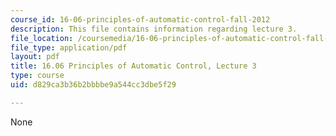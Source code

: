 ```yaml
---
course_id: 16-06-principles-of-automatic-control-fall-2012
description: This file contains information regarding lecture 3.
file_location: /coursemedia/16-06-principles-of-automatic-control-fall-2012/d829ca3b36b2bbbbe9a544cc3dbe5f29_MIT16_06F12_Lecture_3.pdf
file_type: application/pdf
layout: pdf
title: 16.06 Principles of Automatic Control, Lecture 3
type: course
uid: d829ca3b36b2bbbbe9a544cc3dbe5f29

---
```

None